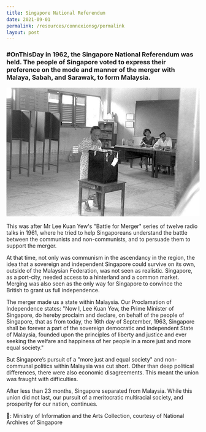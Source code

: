 ```yaml
---
title: Singapore National Referendum
date: 2021-09-01
permalink: /resources/connexionsg/permalink
layout: post
---
```

### #OnThisDay in 1962, the Singapore National Referendum was held. The people of Singapore voted to express their preference on the mode and manner of the merger with Malaya, Sabah, and Sarawak, to form Malaysia. 

![Alt text for image on Isomer site](/images/referendum.jpg)

This was after Mr Lee Kuan Yew's "Battle for Merger" series of twelve radio talks in 1961, where he tried to help Singaporeans understand the battle between the communists and non-communists, and to persuade them to support the merger.

At that time, not only was communism in the ascendancy in the region, the idea that a sovereign and independent Singapore could survive on its own, outside of the Malaysian Federation, was not seen as realistic. Singapore, as a port-city, needed access to a hinterland and a common market. Merging was also seen as the only way for Singapore to convince the British to grant us full independence.

The merger made us a state within Malaysia. Our Proclamation of Independence states: "Now I, Lee Kuan Yew, the Prime Minister of Singapore, do hereby proclaim and declare, on behalf of the people of Singapore, that as from today, the 16th day of September, 1963, Singapore shall be forever a part of the sovereign democratic and independent State of Malaysia, founded upon the principles of liberty and justice and ever seeking the welfare and happiness of her people in a more just and more equal society."

But Singapore’s pursuit of a "more just and equal society" and non-communal politics within Malaysia was cut short. Other than deep political differences, there were also economic disagreements. This meant the union was fraught with difficulties.

After less than 23 months, Singapore separated from Malaysia. While this union did not last, our pursuit of a meritocratic multiracial society, and prosperity for our nation, continues.

📸: Ministry of Information and the Arts Collection, courtesy of National Archives of Singapore